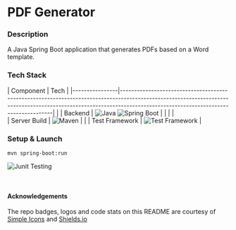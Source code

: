 # PDF Generator

### Description
A Java Spring Boot application that generates PDFs based on a Word template.

### Tech Stack

| Component      | Tech                                                                                                                                                                                                             |
|----------------|------------------------------------------------------------------------------------------------------------------------------------------------------------------------------------------------------------------| |
| Backend        | ![Java](https://img.shields.io/badge/JAVA%20-JDK%2011-green?style=for-the-badge) ![Spring Boot](https://img.shields.io/badge/spring%20boot%202.1-white.svg?style=for-the-badge&logo=springboot&logoColor=6DB33F) | | | |                                                                                                                                                                                                                                                                                               
| Server Build   | ![Maven](https://img.shields.io/badge/maven-white.svg?style=for-the-badge&logo=apache%20maven&logoColor=C71A36)                                                                                                  | |
| Test Framework | ![Test Framework](https://img.shields.io/badge/JUnit5-47A248.svg?style=for-the-badge&logo=JUnit5&logoColor=white)                                                                                                |

### Setup & Launch

```mvn spring-boot:run```

![Junit Testing](https://github.com/Lylio/image-repo/blob/master/book-covers/practical-unit-testing.png?raw=true)

<br >

#### Acknowledgements
The repo badges, logos and code stats on this README are courtesy of [Simple Icons](https://simpleicons.org) and [Shields.io](https://shields.io)